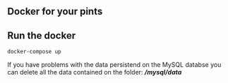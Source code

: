 ## Docker for your pints

Run the docker
-------------

```
docker-compose up
```

If you have problems with the data persistend on the MySQL databse you can delete all the data contained on the folder: ***/mysql/data***

